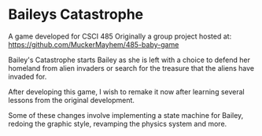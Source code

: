 # Baileys Catastrophe
 A game developed for CSCI 485
 Originally a group project hosted at: https://github.com/MuckerMayhem/485-baby-game
 
 Bailey's Catastrophe starts Bailey as she is left with a choice to 
 defend her homeland from alien invaders or search for the treasure
 that the aliens have invaded for.

 After developing this game, I wish to remake it now after learning several
 lessons from the original development.

 Some of these changes involve implementing a state machine for Bailey,
 redoing the graphic style, revamping the physics system and more.